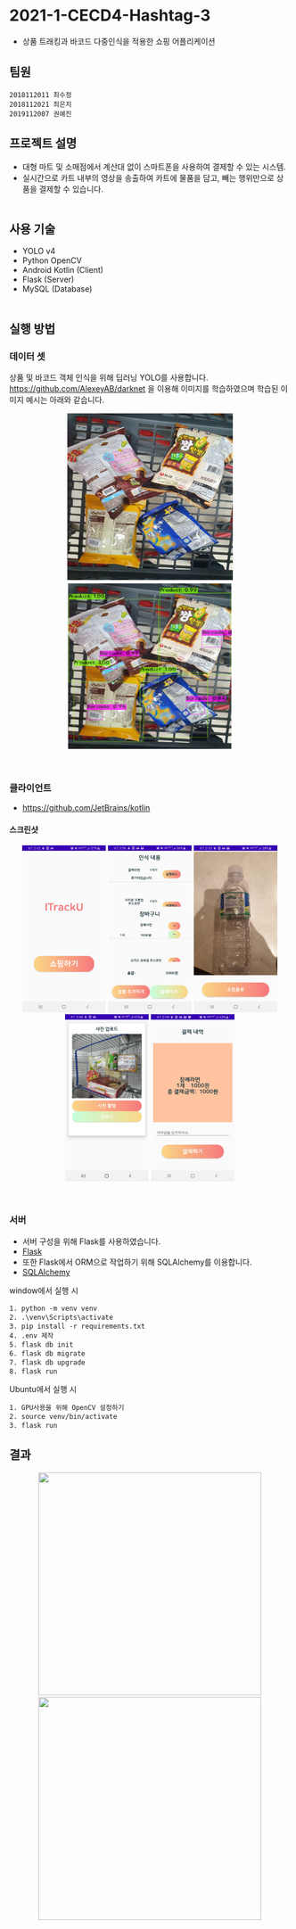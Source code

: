 # 2021-1-CECD4-Hashtag-3
* 상품 트래킹과 바코드 다중인식을 적용한 쇼핑 어플리케이션

## 팀원
```
2018112011 최수정   
2018112021 최은지   
2019112007 권예진
```

## 프로젝트 설명
* 대형 마트 및 소매점에서 계산대 없이 스마트폰을 사용하여 결제할 수 있는 시스템.   
* 실시간으로 카트 내부의 영상을 송출하여 카트에 물품을 담고, 빼는 행위만으로 상품을 결제할 수 있습니다.<br/><br/>
 

## 사용 기술
* YOLO v4
* Python OpenCV
* Android Kotlin (Client)
* Flask (Server)
* MySQL (Database)<br/><br/>


## 실행 방법<br/>
### 데이터 셋
상품 및 바코드 객체 인식을 위해 딥러닝 YOLO를 사용합니다.    
https://github.com/AlexeyAB/darknet 을 이용해 이미지를 학습하였으며 학습된 이미지 예시는 아래와 같습니다. 

<p align="center">
    <img src="/image-train/input.PNG" width="300" height="300" >
    <img src="/image-train/output.PNG" width="300" height="300" >
</p><br/>

### 클라이언트<br/>
* https://github.com/JetBrains/kotlin

#### 스크린샷
<p align="center">
    <img src="/image-train/1.jpg" width="150" height="300" >
    <img src="/image-train/2.jpg" width="150" height="300" >
    <img src="/image-train/3.jpg" width="150" height="300" >
    <img src="/image-train/4.jpg" width="150" height="300" >
    <img src="/image-train/5.jpg" width="150" height="300" >
</p><br/>

       
### 서버<br/>
* 서버 구성을 위해 Flask를 사용하였습니다.   
* [Flask](https://flask.palletsprojects.com/en/2.0.x/)
* 또한 Flask에서 ORM으로 작업하기 위해 SQLAlchemy를 이용합니다.     
* [SQLAlchemy](https://flask-sqlalchemy.palletsprojects.com/en/2.x/)     

window에서 실행 시
```
1. python -m venv venv
2. .\venv\Scripts\activate
3. pip install -r requirements.txt
4. .env 제작
5. flask db init
6. flask db migrate
7. flask db upgrade
8. flask run
```

Ubuntu에서 실행 시
```
1. GPU사용을 위해 OpenCV 설정하기
2. source venv/bin/activate
3. flask run
```

## 결과
<p align="center">
    <img src="https://user-images.githubusercontent.com/62283017/137354306-d42014db-5ab3-4013-97fe-03e67428ebb3.gif" width="400" height="400" >
    <img src="https://user-images.githubusercontent.com/62283017/137355024-64e4fcf2-bd88-4b59-a81d-1f82cd491bc7.gif" width="400" height="400" >
</p><br/>
